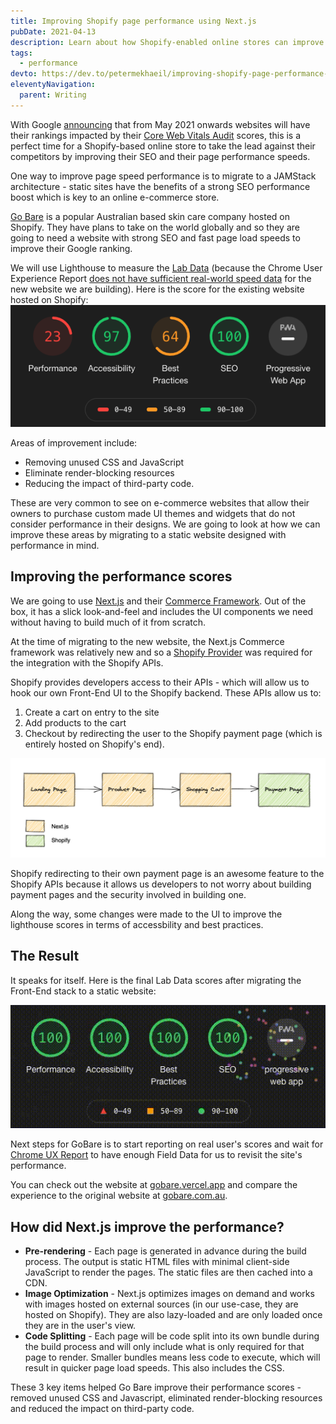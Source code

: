 ```yaml
---
title: Improving Shopify page performance using Next.js
pubDate: 2021-04-13
description: Learn about how Shopify-enabled online stores can improve their web page speed performance by moving across to Next.js. We will use Core Web Vitals to measure the performance that Next.js provides out of the box.
tags:
  - performance
devto: https://dev.to/petermekhaeil/improving-shopify-page-performance-using-next-js-1ihb
eleventyNavigation:
  parent: Writing
---
```


With Google [announcing](https://support.google.com/webmasters/thread/86521401?hl=en) that from May 2021 onwards websites will have their rankings impacted by their [Core Web Vitals Audit](https://web.dev/learn-web-vitals/) scores, this is a perfect time for a Shopify-based online store to take the lead against their competitors by improving their SEO and their page performance speeds.

One way to improve page speed performance is to migrate to a JAMStack architecture - static sites have the benefits of a strong SEO performance boost which is key to an online e-commerce store.

[Go Bare](http://gobare.com.au/) is a popular Australian based skin care company hosted on Shopify. They have plans to take on the world globally and so they are going to need a website with strong SEO and fast page load speeds to improve their Google ranking.

We will use Lighthouse to measure the [Lab Data](https://web.dev/user-centric-performance-metrics/#in-the-lab) (because the Chrome User Experience Report [does not have sufficient real-world speed data](https://developers.google.com/speed/docs/insights/about#faq) for the new website we are building). Here is the score for the existing website hosted on Shopify:
![Go Bare performance Scores](/images/uploads/gobare-shopify-lighthouse.png 'Go Bare performance Scores')

Areas of improvement include:

- Removing unused CSS and JavaScript
- Eliminate render-blocking resources
- Reducing the impact of third-party code.

These are very common to see on e-commerce websites that allow their owners to purchase custom made UI themes and widgets that do not consider performance in their designs. We are going to look at how we can improve these areas by migrating to a static website designed with performance in mind.

## Improving the performance scores

We are going to use [Next.js](https://nextjs.org/) and their [Commerce Framework](https://nextjs.org/commerce). Out of the box, it has a slick look-and-feel and includes the UI components we need without having to build much of it from scratch.

At the time of migrating to the new website, the Next.js Commerce framework was relatively new and so a [Shopify Provider](https://github.com/petermekhaeil/nextjs-commerce-shopify) was required for the integration with the Shopify APIs.

Shopify provides developers access to their APIs - which will allow us to hook our own Front-End UI to the Shopify backend. These APIs allow us to:

1. Create a cart on entry to the site
2. Add products to the cart
3. Checkout by redirecting the user to the Shopify payment page (which is entirely hosted on Shopify's end).

![Go Bare User Journey](/images/uploads/gobare-user-journey.png 'Go Bare User Journey')

Shopify redirecting to their own payment page is an awesome feature to the Shopify APIs because it allows us developers to not worry about building payment pages and the security involved in building one.

Along the way, some changes were made to the UI to improve the lighthouse scores in terms of accessbility and best practices.

## The Result

It speaks for itself. Here is the final Lab Data scores after migrating the Front-End stack to a static website:

![Go Bare performance Scores](/images/uploads/gobare-nextjs-lighthouse.gif 'Go Bare performance Scores')

Next steps for GoBare is to start reporting on real user's scores and wait for [Chrome UX Report](https://developers.google.com/web/tools/chrome-user-experience-report) to have enough Field Data for us to revisit the site's performance.

You can check out the website at [gobare.vercel.app](https://gobare.vercel.app/) and compare the experience to the original website at [gobare.com.au](https://gobare.com.au).

## How did Next.js improve the performance?

- **Pre-rendering** - Each page is generated in advance during the build process. The output is static HTML files with minimal client-side JavaScript to render the pages. The static files are then cached into a CDN.
- **Image Optimization** - Next.js optimizes images on demand and works with images hosted on external sources (in our use-case, they are hosted on Shopify). They are also lazy-loaded and are only loaded once they are in the user's view.
- **Code Splitting** - Each page will be code split into its own bundle during the build process and will only include what is only required for that page to render. Smaller bundles means less code to execute, which will result in quicker page load speeds. This also includes the CSS.

These 3 key items helped Go Bare improve their performance scores - removed unused CSS and Javascript, eliminated render-blocking resources and reduced the impact on third-party code.
